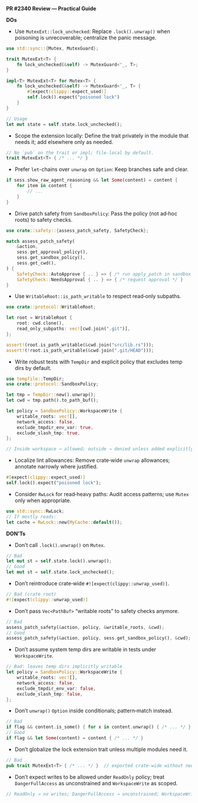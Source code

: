 **PR #2340 Review — Practical Guide**

**DOs**
- Use `MutexExt::lock_unchecked`: Replace `.lock().unwrap()` when poisoning is unrecoverable; centralize the panic message.
```rust
use std::sync::{Mutex, MutexGuard};

trait MutexExt<T> {
    fn lock_unchecked(&self) -> MutexGuard<'_, T>;
}

impl<T> MutexExt<T> for Mutex<T> {
    fn lock_unchecked(&self) -> MutexGuard<'_, T> {
        #[expect(clippy::expect_used)]
        self.lock().expect("poisoned lock")
    }
}

// Usage
let mut state = self.state.lock_unchecked();
```
- Scope the extension locally: Define the trait privately in the module that needs it; add elsewhere only as needed.
```rust
// No `pub` on the trait or impl; file-local by default.
trait MutexExt<T> { /* ... */ }
```
- Prefer `let`-chains over `unwrap` on `Option`: Keep branches safe and clear.
```rust
if sess.show_raw_agent_reasoning && let Some(content) = content {
    for item in content {
        // ...
    }
}
```
- Drive patch safety from `SandboxPolicy`: Pass the policy (not ad‑hoc roots) to safety checks.
```rust
use crate::safety::{assess_patch_safety, SafetyCheck};

match assess_patch_safety(
    &action,
    sess.get_approval_policy(),
    sess.get_sandbox_policy(),
    sess.get_cwd(),
) {
    SafetyCheck::AutoApprove { .. } => { /* run apply_patch in sandbox */ }
    SafetyCheck::NeedsApproval { .. } => { /* request approval */ }
}
```
- Use `WritableRoot::is_path_writable` to respect read‑only subpaths.
```rust
use crate::protocol::WritableRoot;

let root = WritableRoot {
    root: cwd.clone(),
    read_only_subpaths: vec![cwd.join(".git")],
};

assert!(root.is_path_writable(&cwd.join("src/lib.rs")));
assert!(!root.is_path_writable(&cwd.join(".git/HEAD")));
```
- Write robust tests with `TempDir` and explicit policy that excludes temp dirs by default.
```rust
use tempfile::TempDir;
use crate::protocol::SandboxPolicy;

let tmp = TempDir::new().unwrap();
let cwd = tmp.path().to_path_buf();

let policy = SandboxPolicy::WorkspaceWrite {
    writable_roots: vec![],
    network_access: false,
    exclude_tmpdir_env_var: true,
    exclude_slash_tmp: true,
};

// Inside workspace → allowed; outside → denied unless added explicitly.
```
- Localize lint allowances: Remove crate‑wide `unwrap` allowances; annotate narrowly where justified.
```rust
#[expect(clippy::expect_used)]
self.lock().expect("poisoned lock");
```
- Consider `RwLock` for read‑heavy paths: Audit access patterns; use `Mutex` only when appropriate.
```rust
use std::sync::RwLock;
// If mostly reads:
let cache = RwLock::new(MyCache::default());
```

**DON’Ts**
- Don’t call `.lock().unwrap()` on `Mutex`.
```rust
// Bad
let mut st = self.state.lock().unwrap();
// Good
let mut st = self.state.lock_unchecked();
```
- Don’t reintroduce crate‑wide `#![expect(clippy::unwrap_used)]`.
```rust
// Bad (crate root)
#![expect(clippy::unwrap_used)]
```
- Don’t pass `Vec<PathBuf>` “writable roots” to safety checks anymore.
```rust
// Bad
assess_patch_safety(&action, policy, &writable_roots, &cwd);
// Good
assess_patch_safety(&action, policy, sess.get_sandbox_policy(), &cwd);
```
- Don’t assume system temp dirs are writable in tests under `WorkspaceWrite`.
```rust
// Bad: leaves temp dirs implicitly writable
let policy = SandboxPolicy::WorkspaceWrite {
    writable_roots: vec![],
    network_access: false,
    exclude_tmpdir_env_var: false,
    exclude_slash_tmp: false,
};
```
- Don’t `unwrap()` `Option` inside conditionals; pattern‑match instead.
```rust
// Bad
if flag && content.is_some() { for x in content.unwrap() { /* ... */ } }
// Good
if flag && let Some(content) = content { /* ... */ }
```
- Don’t globalize the lock extension trait unless multiple modules need it.
```rust
// Bad
pub trait MutexExt<T> { /* ... */ }  // exported crate‑wide without need
```
- Don’t expect writes to be allowed under `ReadOnly` policy; treat `DangerFullAccess` as unconstrained and `WorkspaceWrite` as scoped.
```rust
// ReadOnly → no writes; DangerFullAccess → unconstrained; WorkspaceWrite → configured roots + cwd
```